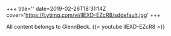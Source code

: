 +++
title=''
date=2019-02-26T18:31:14Z
cover='https://i.ytimg.com/vi/llEXD-EZcR8/sddefault.jpg'
+++

All content belongs to GlennBeck.
{{< youtube llEXD-EZcR8 >}}
